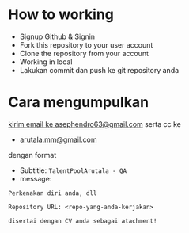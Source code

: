 # How to working

- Signup Github & Signin
- Fork this repository to your user account
- Clone the repository from your account
- Working in local
- Lakukan commit dan push ke git repository anda

# Cara mengumpulkan

<a href="mailto:asephendro63@gmail.com">kirim email ke asephendro63@gmail.com</a>
serta cc ke
- arutala.mm@gmail.com

dengan format

- Subtitle: `TalentPoolArutala - QA`
- message: 

```text
Perkenakan diri anda, dll

Repository URL: <repo-yang-anda-kerjakan>

disertai dengan CV anda sebagai atachment!
```